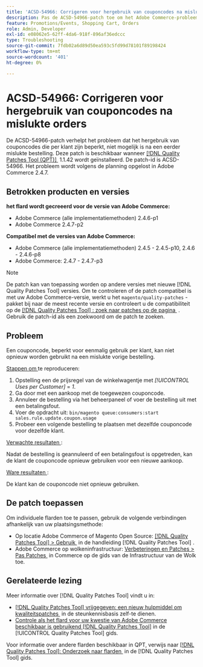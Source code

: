 ```yaml
---
title: 'ACSD-54966: Corrigeren voor hergebruik van couponcodes na mislukte orders'
description: Pas de ACSD-54966-patch toe om het Adobe Commerce-probleem op te lossen, waardoor het hergebruik van couponcodes die beperkt zijn per promotie en winkelwagentje na een eerder mislukte bestelling, wordt voorkomen.
feature: Promotions/Events, Shopping Cart, Orders
role: Admin, Developer
exl-id: e08062e5-62ff-4da6-918f-896af36edccc
type: Troubleshooting
source-git-commit: 7fdb02a6d89d50ea593c5fd99d78101f89198424
workflow-type: tm+mt
source-wordcount: '401'
ht-degree: 0%

---
```


# ACSD-54966: Corrigeren voor hergebruik van couponcodes na mislukte orders

De ACSD-54966-patch verhelpt het probleem dat het hergebruik van couponcodes die per klant zijn beperkt, niet mogelijk is na een eerder mislukte bestelling. Deze patch is beschikbaar wanneer [[!DNL Quality Patches Tool (QPT)] &#x200B;](https://experienceleague.adobe.com/nl/docs/commerce-operations/tools/quality-patches-tool/quality-patches-tool-to-self-serve-quality-patches) 1.1.42 wordt geïnstalleerd. De patch-id is ACSD-54966. Het probleem wordt volgens de planning opgelost in Adobe Commerce 2.4.7.

## Betrokken producten en versies

**het flard wordt gecreeerd voor de versie van Adobe Commerce:**

* Adobe Commerce (alle implementatiemethoden) 2.4.6-p1
* Adobe Commerce 2.4.7-p2

**Compatibel met de versies van Adobe Commerce:**

* Adobe Commerce (alle implementatiemethoden) 2.4.5 - 2.4.5-p10, 2.4.6 - 2.4.6-p8
* Adobe Commerce: 2.4.7 - 2.4.7-p3

>[!NOTE]
>
>De patch kan van toepassing worden op andere versies met nieuwe [!DNL Quality Patches Tool] versies. Om te controleren of de patch compatibel is met uw Adobe Commerce-versie, werkt u het `magento/quality-patches` -pakket bij naar de meest recente versie en controleert u de compatibiliteit op de [[!DNL Quality Patches Tool] : zoek naar patches op de pagina &#x200B;](https://experienceleague.adobe.com/tools/commerce-quality-patches/index.html?lang=nl-NL) . Gebruik de patch-id als een zoekwoord om de patch te zoeken.

## Probleem

Een couponcode, beperkt voor eenmalig gebruik per klant, kan niet opnieuw worden gebruikt na een mislukte vorige bestelling.

<u> Stappen om </u> te reproduceren:

1. Opstelling een de prijsregel van de winkelwagentje met *[!UICONTROL Uses per Customer]* = *1*.
1. Ga door met een aankoop met de toegewezen couponcode.
1. Annuleer de bestelling via het beheerpaneel of voer de bestelling uit met een betalingsfout.
1. Voer de opdracht uit: `bin/magento queue:consumers:start sales.rule.update.coupon.usage`
1. Probeer een volgende bestelling te plaatsen met dezelfde couponcode voor dezelfde klant.

<u> Verwachte resultaten </u>:

Nadat de bestelling is geannuleerd of een betalingsfout is opgetreden, kan de klant de couponcode opnieuw gebruiken voor een nieuwe aankoop.

<u> Ware resultaten </u>:

De klant kan de couponcode niet opnieuw gebruiken.

## De patch toepassen

Om individuele flarden toe te passen, gebruik de volgende verbindingen afhankelijk van uw plaatsingsmethode:

* Op locatie Adobe Commerce of Magento Open Source: [[!DNL Quality Patches Tool] > Gebruik &#x200B;](/help/tools/quality-patches-tool/usage.md) in de handleiding [!DNL Quality Patches Tool] .
* Adobe Commerce op wolkeninfrastructuur: [&#x200B; Verbeteringen en Patches > Pas Patches &#x200B;](https://experienceleague.adobe.com/docs/commerce-cloud-service/user-guide/develop/upgrade/apply-patches.html?lang=nl-NL) in Commerce op de gids van de Infrastructuur van de Wolk toe.

## Gerelateerde lezing

Meer informatie over [!DNL Quality Patches Tool] vindt u in:

* [[!DNL Quality Patches Tool]  vrijgegeven: een nieuw hulpmiddel om kwaliteitspatches &#x200B;](https://experienceleague.adobe.com/nl/docs/commerce-operations/tools/quality-patches-tool/quality-patches-tool-to-self-serve-quality-patches) in de steunkennisbasis zelf-te dienen.
* [&#x200B; Controle als het flard voor uw kwestie van Adobe Commerce beschikbaar is gebruikend  [!DNL Quality Patches Tool]](/help/tools/quality-patches-tool/patches-available-in-qpt/check-patch-for-magento-issue-with-magento-quality-patches.md) in de [!UICONTROL Quality Patches Tool] gids.

Voor informatie over andere flarden beschikbaar in QPT, verwijs naar [[!DNL Quality Patches Tool]: Onderzoek naar flarden &#x200B;](https://experienceleague.adobe.com/tools/commerce-quality-patches/index.html?lang=nl-NL) in de [!DNL Quality Patches Tool] gids.
